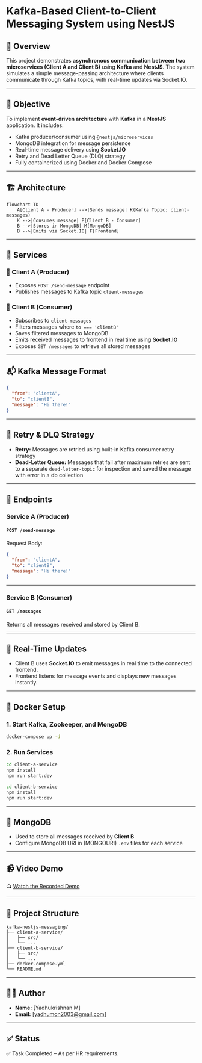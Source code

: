 # Kafka-Based Client-to-Client Messaging System using NestJS

## 📌 Overview

This project demonstrates **asynchronous communication between two microservices (Client A and Client B)** using **Kafka** and **NestJS**. The system simulates a simple message-passing architecture where clients communicate through Kafka topics, with real-time updates via Socket.IO.

---

## 🎯 Objective

To implement **event-driven architecture** with **Kafka** in a **NestJS** application. It includes:

- Kafka producer/consumer using `@nestjs/microservices`
- MongoDB integration for message persistence
- Real-time message delivery using **Socket.IO**
- Retry and Dead Letter Queue (DLQ) strategy
- Fully containerized using Docker and Docker Compose

---

## 🏗️ Architecture

```mermaid
flowchart TD
    A[Client A - Producer] -->|Sends message| K(Kafka Topic: client-messages)
    K -->|Consumes message| B[Client B - Consumer]
    B -->|Stores in MongoDB| M[MongoDB]
    B -->|Emits via Socket.IO| F[Frontend]
```

---

## 🧩 Services

### 🔹 Client A (Producer)
- Exposes `POST /send-message` endpoint
- Publishes messages to Kafka topic `client-messages`

### 🔸 Client B (Consumer)
- Subscribes to `client-messages`
- Filters messages where `to === 'clientB'`
- Saves filtered messages to MongoDB
- Emits received messages to frontend in real time using **Socket.IO**
- Exposes `GET /messages` to retrieve all stored messages

---

## 📬 Kafka Message Format

```json
{
  "from": "clientA",
  "to": "clientB",
  "message": "Hi there!"
}
```

---

## 🔁 Retry & DLQ Strategy

- **Retry:** Messages are retried using built-in Kafka consumer retry strategy
- **Dead-Letter Queue:** Messages that fail after maximum retries are sent to a separate `dead-letter-topic` for inspection and saved the message with error in a db collection

---

## 🚀 Endpoints

### Service A (Producer)

#### `POST /send-message`

Request Body:

```json
{
  "from": "clientA",
  "to": "clientB",
  "message": "Hi there!"
}
```

---

### Service B (Consumer)

#### `GET /messages`

Returns all messages received and stored by Client B.

---

## 🔌 Real-Time Updates

- Client B uses **Socket.IO** to emit messages in real time to the connected frontend.
- Frontend listens for message events and displays new messages instantly.

---

## 🐳 Docker Setup

### 1. Start Kafka, Zookeeper, and MongoDB

```bash
docker-compose up -d
```

### 2. Run Services

```bash
cd client-a-service
npm install
npm run start:dev
```

```bash
cd client-b-service
npm install
npm run start:dev
```

---

## 🧾 MongoDB

- Used to store all messages received by **Client B**
- Configure MongoDB URI in (MONGOURI) `.env` files for each service

---

## 📹 Video Demo

📺 [Watch the Recorded Demo]()

---

## 📂 Project Structure

```
kafka-nestjs-messaging/
├── client-a-service/
│   ├── src/
│   └── ...
├── client-b-service/
│   ├── src/
│   └── ...
├── docker-compose.yml
└── README.md
```

---


## 🙋‍♂️ Author

- **Name:** [Yadhukrishnan M]
- **Email:** [yadhumon2003@gmail.com]

---

## ✅ Status

✅ Task Completed – As per HR requirements.
